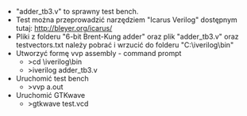* "adder_tb3.v" to sprawny test bench. 
* Test można przeprowadzić narzędziem "Icarus Verilog" dostępnym tutaj:  http://bleyer.org/icarus/ 
* Pliki z folderu "6-bit Brent-Kung adder" oraz plik "adder_tb3.v" oraz testvectors.txt należy pobrać i wrzucić do folderu "C:\iverilog\bin"
* Utworzyć formę vvp assembly - command prompt
  + &gt;cd \iverilog\bin
  + &gt;iverilog   adder_tb3.v
* Uruchomić test bench
  + &gt;vvp a.out
* Uruchomić GTKwave
  + &gt;gtkwave test.vcd

    
